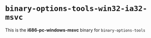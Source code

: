 # `binary-options-tools-win32-ia32-msvc`

This is the **i686-pc-windows-msvc** binary for `binary-options-tools`
